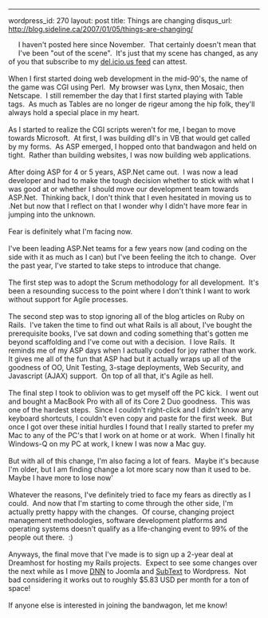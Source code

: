 --- 
wordpress_id: 270
layout: post
title: Things are changing
disqus_url: http://blog.sideline.ca/2007/01/05/things-are-changing/

<img vspace="10" hspace="10" align="left" src="http://images.despair.com/products/demotivators/change.jpg" alt="" />I haven't posted here since November.  That certainly doesn't mean that I've been "out of the scene".  It's just that my scene has changed, as any of you that subscribe to my <a href="http://del.icio.us/rss/mm53bar">del.icio.us feed</a> can attest.<br />
<br />
When I first started doing web development in the mid-90's, the name of the game was CGI using Perl.  My browser was Lynx, then Mosaic, then Netscape.  I still remember the day that I first started playing with Table tags.  As much as Tables are no longer de rigeur among the hip folk, they'll always hold a special place in my heart.<br />
<br />
As I started to realize the CGI scripts weren't for me, I began to move towards Microsoft.  At first, I was building dll's in VB that would get called by my forms.  As ASP emerged, I hopped onto that bandwagon and held on tight.  Rather than building websites, I was now building web applications.<br />
<br />
After doing ASP for 4 or 5 years, ASP.Net came out.  I was now a lead developer and had to make the tough decision whether to stick with what I was good at or whether I should move our development team towards ASP.Net.  Thinking back, I don't think that I even hesitated in moving us to .Net but now that I reflect on that I wonder why I didn't have more fear in jumping into the unknown.<br />
<br />
Fear is definitely what I'm facing now.  <br />
<br />
I've been leading ASP.Net teams for a few years now (and coding on the side with it as much as I can) but I've been feeling the itch to change.  Over the past year, I've started to take steps to introduce that change.<br />
<br />
The first step was to adopt the Scrum methodology for all development.  It's been a resounding success to the point where I don't think I want to work without support for Agile processes.<br />
<br />
The second step was to stop ignoring all of the blog articles on Ruby on Rails.  I've taken the time to find out what Rails is all about, I've bought the prerequisite books, I've sat down and coding something that's gotten me beyond scaffolding and I've come out with a decision.  I love Rails.  It reminds me of my ASP days when I actually coded for joy rather than work.  It gives me all of the fun that ASP had but it actually wraps up all of the goodness of OO, Unit Testing, 3-stage deployments, Web Security, and Javascript (AJAX) support.  On top of all that, it's Agile as hell.<br />
<br />
The final step I took to oblivion was to get myself off the PC kick.  I went out and bought a MacBook Pro with all of its Core 2 Duo goodness.  This was one of the hardest steps.  Since I couldn't right-click and I didn't know any keyboard shortcuts, I couldn't even copy and paste for the first week.  But once I got over these initial hurdles I found that I really started to prefer my Mac to any of the PC's that I work on at home or at work.  When I finally hit Windows-Q on my PC at work, I knew I was now a Mac guy.<br />
<br />
But with all of this change, I'm also facing a lot of fears.  Maybe it's because I'm older, but I am finding change a lot more scary now than it used to be.  Maybe I have more to lose now'<br />
<br />
Whatever the reasons, I've definitely tried to face my fears as directly as I could.  And now that I'm starting to come through the other side, I'm actually pretty happy with the changes.  Of course, changing project management methodologies, software development platforms and operating systems doesn't qualify as a life-changing event to 99% of the people out there.  :)<br />
<br />
Anyways, the final move that I've made is to sign up a 2-year deal at Dreamhost for hosting my Rails projects.  Expect to see some changes over the next while as I move <a title="" href="http://www.dotnetnuke.com">DNN</a> to Joomla and <a title="" href="http://www.subtextproject.com">SubText</a> to Wordpress.  Not bad considering it works out to roughly $5.83 USD per month for a ton of space!<br />
<br />
If anyone else is interested in joining the bandwagon, let me know!

